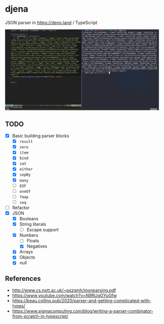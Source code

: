 # djena

JSON parser in <https://deno.land> / TypeScript

![](./example.png)

## TODO

- [x] Basic building parser blocks
  - [x] `result`
  - [x] `zero`
  - [x] `item`
  - [x] `bind`
  - [x] `sat`
  - [x] `either`
  - [x] `sepBy`
  - [x] `many`
  - [ ] `EOF`
  - [ ] `oneOf`
  - [ ] `fmap`
  - [ ] `seq`
- [ ] Refactor
- [x] JSON
  - [x] Booleans
  - [x] String literals
    - [ ] Escape support
  - [x] Numbers
    - [ ] Floats
    - [x] Negatives
  - [x] Arrays
  - [x] Objects
  - [x] null

## References

- <http://www.cs.nott.ac.uk/~pszgmh/monparsing.pdf>
- <https://www.youtube.com/watch?v=N9RUqGYuGfw>
- <https://beau.collins.pub/2020/parser-and-getting-complicated-with-types/>
- <https://www.sigmacomputing.com/blog/writing-a-parser-combinator-from-scratch-in-typescript/>
